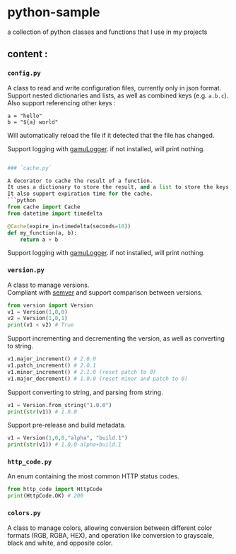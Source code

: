 # python-sample
a collection of python classes and functions that I use in my projects

## content : 

### `config.py`

A class to read and write configuration files, currently only in json format.  
Support nested dictionaries and lists, as well as combined keys (e.g. `a.b.c`).  
Also support referencing other keys :
```properties
a = "hello"
b = "${a} world"
```
Will automatically reload the file if it detected that the file has changed.

Support logging with [gamuLogger](https://github.com/T0ine34/gamuLogger). if not installed, will print nothing.

```python

### `cache.py`

A decorator to cache the result of a function.  
It uses a dictionary to store the result, and a list to store the keys.  
It also support expiration time for the cache.
```python
from cache import Cache
from datetime import timedelta

@Cache(expire_in=timedelta(seconds=10))
def my_function(a, b):
    return a + b
```

Support logging with [gamuLogger](https://github.com/T0ine34/gamuLogger). if not installed, will print nothing.

### `version.py`

A class to manage versions.  
Compliant with [semver](https://semver.org/) and support comparison between versions.
```python
from version import Version
v1 = Version(1,0,0)
v2 = Version(1,0,1)
print(v1 < v2) # True
```
Support incrementing and decrementing the version, as well as converting to string.
```python
v1.major_increment() # 2.0.0
v1.patch_increment() # 2.0.1
v1.minor_increment() # 2.1.0 (reset patch to 0)
v1.major_decrement() # 1.0.0 (reset minor and patch to 0)
```

Support converting to string, and parsing from string.
```python
v1 = Version.from_string("1.0.0")
print(str(v1)) # 1.0.0
```

Support pre-release and build metadata.
```python
v1 = Version(1,0,0,"alpha", "build.1")
print(str(v1)) # 1.0.0-alpha+build.1
```



### `http_code.py`

An enum containing the most common HTTP status codes.
```python
from http_code import HttpCode
print(HttpCode.OK) # 200
```

### `colors.py`

A class to manage colors, allowing conversion between different color formats (RGB, RGBA, HEX), and operation like conversion to grayscale, black and white, and opposite color.
